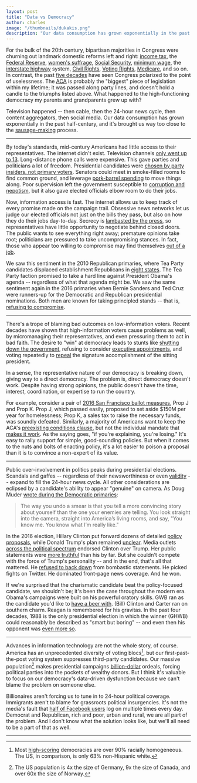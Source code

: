 ```yaml
---
layout: post
title: "Data vs Democracy"
author: charles
image: "/thumbnails/dukakis.png"
description: "Our data consumption has grown exponentially in the past half-century, and it's brought us way too close to the sausage-making process."
---
```


For the bulk of the 20th century, bipartisan majorities in Congress were churning out landmark domestic reforms left and right: [income tax](https://en.wikipedia.org/wiki/Revenue_Act_of_1913), the [Federal Reserve](https://en.wikipedia.org/wiki/Federal_Reserve_Act), [women's suffrage](https://en.wikipedia.org/wiki/Nineteenth_Amendment_to_the_United_States_Constitution), [Social Security](https://en.wikipedia.org/wiki/Social_Security_Act), [minimum wage](https://en.wikipedia.org/wiki/Fair_Labor_Standards_Act), the [interstate highway](https://en.wikipedia.org/wiki/Federal_Aid_Highway_Act_of_1956) system, [Civil Rights](https://en.wikipedia.org/wiki/Civil_Rights_Act_of_1964), [Voting Rights](https://en.wikipedia.org/wiki/Voting_Rights_Act_of_1965), [Medicare](https://en.wikipedia.org/wiki/Social_Security_Amendments_of_1965), and so on. In contrast, the past [five decades](http://www.pewresearch.org/fact-tank/2014/06/12/polarized-politics-in-congress-began-in-the-1970s-and-has-been-getting-worse-ever-since/) have seen Congress polarized to the point of uselessness. The [ACA](https://en.wikipedia.org/wiki/Patient_Protection_and_Affordable_Care_Act) is probably the "biggest" piece of legislation within my lifetime; it was passed along party lines, and doesn't hold a candle to the triumphs listed above. What happened to the high-functioning democracy my parents and grandparents grew up with?

Television happened -- then cable, then the 24-hour news cycle, then content aggregators, then social media. Our data consumption has grown exponentially in the past half-century, and it's brought us way too close to the [sausage-making](http://www.washingtonpost.com/wp-dyn/content/article/2005/04/16/AR2005041600154.html) process.

---

By today's standards, mid-century Americans had little access to their representatives. The internet didn't exist. Television channels [only went up to 13](https://en.wikipedia.org/wiki/All-Channel_Receiver_Act). Long-distance phone calls were expensive. This gave parties and politicians a lot of freedom. Presidential candidates were [chosen by party insiders, not primary voters](http://www.museum.tv/eotv/presidential.htm). Senators could meet in smoke-filled rooms to find common ground, and leverage [pork-barrel spending](http://www.cnn.com/2014/05/12/opinion/zelizer-the-case-for-earmarks/) to move things along. Poor supervision left the government susceptible to [corruption and nepotism](https://en.wikipedia.org/wiki/Spoils_system), but it also gave elected officials elbow room to do their jobs.

Now, information access is fast. The internet allows us to keep track of every promise made on the campaign trail. Obsessive news networks let us judge our elected officials not just on the bills they pass, but also on how they do their jobs day-to-day. Secrecy is [lambasted by the press](https://www.theguardian.com/commentisfree/2016/may/04/ttip-tpp-trade-deals-secrecy-greenpeace-leak), so representatives have little opportunity to negotiate behind closed doors. The public wants to see everything right away; premature opinions take root; politicians are pressured to take uncompromising stances. In fact, those who appear too willing to compromise may find themselves [out of a job](http://talkingpointsmemo.com/livewire/jerry-brown-tea-party-threatens-primary-challenger).

<!--
Drew Desilver at Pew Research Center [writes](http://www.pewresearch.org/fact-tank/2014/06/12/polarized-politics-in-congress-began-in-the-1970s-and-has-been-getting-worse-ever-since/):

> According to our study, while 56% of Americans say they prefer politicians who are willing to compromise, in practice both across-the-board conservatives and across-the-board liberals \[which together comprise [over 60%](http://www.pewresearch.org/fact-tank/2014/06/12/7-things-to-know-about-polarization-in-america/) of the country\] say the end result of compromise should be that their side gets more of what it wants.
-->

We saw this sentiment in the 2010 Republican primaries, where Tea Party candidates displaced establishment Republicans in [eight states](https://en.wikipedia.org/wiki/Electoral_history_of_the_Tea_Party_movement). The Tea Party faction promised to take a hard line against President Obama's agenda -- regardless of what that agenda might be. We saw the same sentiment again in the 2016 primaries when Bernie Sanders and Ted Cruz were runners-up for the Democratic and Republican presidential nominations. Both men are known for taking principled stands -- that is, [refusing to compromise](http://time.com/4250238/bernie-sanders-ted-cruz-partisan-senators/).

---

There's a trope of blaming bad outcomes on low-information voters. Recent decades have shown that high-information voters cause problems as well, by micromanaging their representatives, and even pressuring them to act in bad faith. The desire to "win" at democracy leads to stunts like [shutting down the government](https://en.wikipedia.org/wiki/United_States_federal_government_shutdown_of_2013), refusing to consider [executive appointments](https://en.wikipedia.org/wiki/Merrick_Garland_Supreme_Court_nomination), and voting repeatedly to [repeal](https://en.wikipedia.org/wiki/Patient_Protection_and_Affordable_Care_Act#Repeal_efforts) the signature accomplishment of the sitting president.

<!-- EC doesn't transition well into the following point about representative vs direct democracy. -->

<!-- It's [possible, though unlikely](http://www.factcheck.org/2016/11/could-electoral-college-elect-clinton/), that we could even see a presidential election decided by [faithless electors](https://www.change.org/p/electoral-college-electors-electoral-college-make-hillary-clinton-president-on-december-19). -->

In a sense, the representative nature of our democracy is breaking down, giving way to a direct democracy. The problem is, direct democracy doesn't work. Despite having strong opinions, the public doesn't have the time, interest, coordination, or expertise to run the country.

For example, consider a pair of [2016 San Francisco ballot measures](https://ballotpedia.org/San_Francisco_City_and_County,_California_ballot_measures), Prop J and Prop K. Prop J, which passed easily, proposed to set aside $150M per year for homelessness; Prop K, a sales tax to raise the necessary funds, was soundly defeated. Similarly, a majority of Americans want to keep the ACA's [preexisting conditions clause](http://kff.org/health-reform/press-release/after-the-election-the-public-remains-sharply-divided-on-future-of-the-affordable-care-act/), but not the individual mandate that [makes it work](http://www.rwjf.org/content/dam/farm/reports/issue_briefs/2012/rwjf72098). As the saying goes, "if you're explaining, you're losing." It's easy to rally support for simple, good-sounding policies. But when it comes to the nuts and bolts of enacting policy, it's a lot easier to poison a proposal than it is to convince a non-expert of its value.

---

Public over-involvement in politics peaks during presidential elections. Scandals and gaffes -- regardless of their newsworthiness or even [validity](https://en.wikipedia.org/wiki/Swift_Vets_and_POWs_for_Truth) -- expand to fill the 24-hour news cycle. All other considerations are eclipsed by a candidate's ability to appear "genuine" on camera. As Doug Muder [wrote during the Democratic primaries](https://weeklysift.com/2016/02/01/undecided-with-8-days-to-go/):

> The way you undo a smear is that you tell a more convincing story about yourself than the one your enemies are telling. You look straight into the camera, straight into America’s living rooms, and say, "You know me. You know what I’m really like."

In the 2016 election, Hillary Clinton put forward dozens of detailed [policy proposals](https://www.hillaryclinton.com/issues/), while Donald Trump's plan remained [unclear](http://fivethirtyeight.com/features/trump-ideology/). Media outlets [across the political spectrum](http://www.azcentral.com/story/opinion/editorial/2016/09/27/hillary-clinton-endorsement/91198668/) endorsed Clinton over Trump. Her public statements were [more truthful](http://www.politifact.com/truth-o-meter/lists/people/comparing-hillary-clinton-donald-trump-truth-o-met/) than his by far. But she couldn't compete with the force of Trump's personality -- and in the end, that's all that mattered. He [refused to back down](https://www.google.com/search?q=trump%20refuse%20to%20apologize) from bombastic statements. He picked fights on Twitter. He dominated front-page news coverage. And he won.

If we're surprised that the charismatic candidate beat the policy-focused candidate, we shouldn't be; it's been the case throughout the modern era. Obama's campaigns were built on his powerful oratory skills. GWB ran as the candidate you'd like to [have a beer with](https://www.washingtonpost.com/blogs/she-the-people/post/gops-primary-problem-would-you-want-to-have-a-beer-with-any-of-these-guys/2012/03/01/gIQAg95wkR_blog.html). (Bill) Clinton and Carter ran on southern charm. Reagan is remembered for his gravitas. In the past four decades, 1988 is the only presidential election in which the winner (GHWB) could reasonably be described as "smart but boring" -- and even then his opponent was [even more so](https://en.wikipedia.org/wiki/Michael_Dukakis#Tank_photograph).

<!--
In fact, in the modern era, it's actually the Democrats who seem to be most reliant in the charisma of their presidential candidates. JFK, Carter, Bill Clinton, and Obama were famously charismatic, and inspired high voter turnout. The same cannot be said of Mondale, Dukakis, Gore, and Kerry. Perhaps this is because of the breadth of the Democratic voter base -- a personality-focused campaign may help distract from the disparate policy priorities of LGBT voters, young voters, and voters of color[^2].

[^2]: One might naively imagine that people of color and LGBT people, both historically-marginalized groups, would easily find common ground. The reality is more complicated. For example, only [40% of Black Protestants approve of same-sex marriage](http://www.pewforum.org/2016/05/12/changing-attitudes-on-gay-marriage/), compared to nearly 60% of the population overall.

-->

---

Advances in information technology are not the whole story, of course. America has an unprecedented diversity of voting blocs[^3], but our first-past-the-post voting system suppresses third-party candidates. Our massive population[^4] makes presidential campaigns [billion-dollar](https://www.opensecrets.org/overview/cost.php) ordeals, forcing political parties into the pockets of wealthy donors. But I think it's valuable to focus on our democracy's data-driven dysfunction because we can't blame the problem on someone else.

[^3]: Most [high-scoring](https://en.wikipedia.org/wiki/Democracy_Index) democracies are over 90% racially homogeneous. The US, in comparison, is only 63% non-Hispanic white.

[^4]: The US population is 4x the size of Germany, 9x the size of Canada, and over 60x the size of Norway.

Billionaires aren't forcing us to tune in to 24-hour political coverage. Immigrants aren't to blame for grassroots political insurgencies. It's not the media's fault that [half of Facebook users](http://www.pewinternet.org/2015/01/09/frequency-of-social-media-use-2/) log on multiple times every day. Democrat and Republican, rich and poor, urban and rural, we are all part of the problem. And I don't know what the solution looks like, but we'll all need to be a part of that as well.

<!-- Horizontal rule before the footnotes -->

---

<!--
Pizzagate -- how conspiracy theories spread.
http://www.bbc.com/news/blogs-trending-38156985
-->

